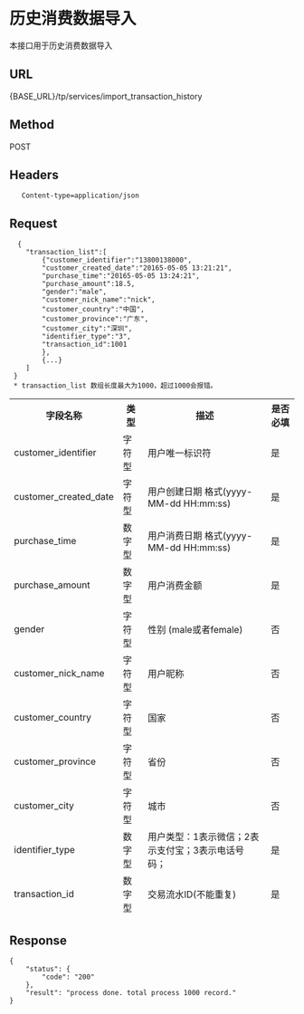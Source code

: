 # 历史消费数据导入

本接口用于历史消费数据导入

## URL
   {BASE_URL}/tp/services/import_transaction_history

## Method
   POST

## Headers
```
   Content-type=application/json
```

## Request
```
  {
 	"transaction_list":[
		{"customer_identifier":"13800138000",
		"customer_created_date":"20165-05-05 13:21:21",
		"purchase_time":"20165-05-05 13:24:21",
		"purchase_amount":18.5,
		"gender":"male",
		"customer_nick_name":"nick",
		"customer_country":"中国",
		"customer_province":"广东",
		"customer_city":"深圳",
		"identifier_type":"3",
		"transaction_id":1001
		},
		{...}
	]
 }
 * transaction_list 数组长度最大为1000，超过1000会报错。
```
<table data-tablesaw-sortable>
    <thead>
        <tr>
            <th data-tablesaw-sortable-col data-tablesaw-sortable-default-col>字段名称</th>
            <th data-tablesaw-sortable-col>类型</th>
            <th data-tablesaw-sortable-col>描述</th>
            <th data-tablesaw-sortable-col>是否必填</th>
        </tr>
	<tr>
		<td>customer_identifier</th>
		<td>字符型</th>
		<td>用户唯一标识符</th>
		<td>是</th>
	</tr>
	<tr>
		<td>customer_created_date</th>
		<td>字符型</th>
		<td>用户创建日期 格式(yyyy-MM-dd HH:mm:ss)</th>
		<td>是</th>
	</tr>
	<tr>
		<td>purchase_time</th>
		<td>数字型</th>
		<td>用户消费日期 格式(yyyy-MM-dd HH:mm:ss)</th>
		<td>是</th>
	</tr>
	<tr>
		<td>purchase_amount</th>
		<td>数字型</th>
		<td>用户消费金额</th>
		<td>是</th>
	</tr>
	<tr>
		<td>gender</th>
		<td>字符型</th>
		<td>性别 (male或者female)</th>
		<td>否</th>
	</tr>
	<tr>
		<td>customer_nick_name</th>
		<td>字符型</th>
		<td>用户昵称</th>
		<td>否</th>
	</tr>
	<tr>
		<td>customer_country</th>
		<td>字符型</th>
		<td>国家</th>
		<td>否</th>
	</tr>
	<tr>
		<td>customer_province</th>
		<td>字符型</th>
		<td>省份</th>
		<td>否</th>
	</tr>
	<tr>
		<td>customer_city</th>
		<td>字符型</th>
		<td>城市</th>
		<td>否</th>
	</tr>
	<tr>
		<td>identifier_type</th>
		<td>数字型</th>
		<td>用户类型：1表示微信；2表示支付宝；3表示电话号码；</th>
		<td>是</th>
	</tr>
	<tr>
		<td>transaction_id</th>
		<td>数字型</th>
		<td>交易流水ID(不能重复)</th>
		<td>是</th>
	</tr>
    </thead>
<table>


## Response
```
{
	"status": {
		"code": "200"
	},
	"result": "process done. total process 1000 record."
}
```



 

 

